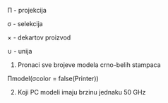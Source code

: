 &Pi; - projekcija

&sigma; - selekcija

&times; - dekartov proizvod

&cup; - unija

1. Pronaci sve brojeve modela crno-belih stampaca

&Pi;model(&sigma;color = false(Printer))

2. Koji PC modeli imaju brzinu jednaku 50 GHz

